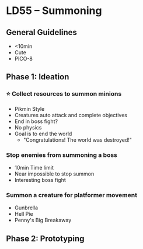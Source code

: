 # LD55 – Summoning

## General Guidelines

- <10min
- Cute
- PICO-8

## Phase 1: Ideation

### ⭐️ Collect resources to summon minions

- Pikmin Style
- Creatures auto attack and complete objectives
- End in boss fight?
- No physics
- Goal is to end the world
  - "Congratulations! The world was destroyed!"

### Stop enemies from summoning a boss

- 10min Time limit
- Near impossible to stop summon
- Interesting boss fight

### Summon a creature for platformer movement

- Gunbrella
- Hell Pie
- Penny's Big Breakaway

## Phase 2: Prototyping

